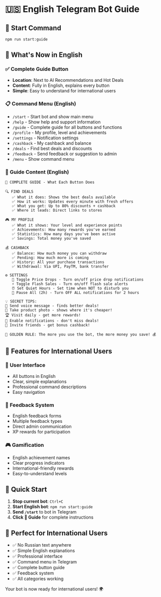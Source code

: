 # 🇺🇸 English Telegram Bot Guide

## 🚀 **Start Command**

```bash
npm run start:guide
```

## 📖 **What's Now in English**

### ✅ **Complete Guide Button**
- **Location**: Next to AI Recommendations and Hot Deals
- **Content**: Fully in English, explains every button
- **Simple**: Easy to understand for international users

### 📋 **Command Menu (English)**
- `/start` - Start bot and show main menu
- `/help` - Show help and support information  
- `/guide` - Complete guide for all buttons and functions
- `/profile` - My profile, level and achievements
- `/settings` - Notification settings
- `/cashback` - My cashback and balance
- `/deals` - Find best deals and discounts
- `/feedback` - Send feedback or suggestion to admin
- `/menu` - Show command menu

### 🎯 **Guide Content (English)**

```
📖 COMPLETE GUIDE - What Each Button Does

🔍 FIND DEALS
   ✅ What it does: Shows the best deals available
   ✅ How it works: Updates every minute with fresh offers
   ✅ What you get: Up to 80% discounts + cashback
   ✅ Where it leads: Direct links to stores

🎮 MY PROFILE
   ✅ What it shows: Your level and experience points
   ✅ Achievements: How many rewards you've earned
   ✅ Statistics: How many days you've been active
   ✅ Savings: Total money you've saved

💰 CASHBACK
   ✅ Balance: How much money you can withdraw
   ✅ Pending: How much more is coming
   ✅ History: All your purchase transactions
   ✅ Withdrawal: Via UPI, PayTM, bank transfer

⚙️ SETTINGS
   🔔 Toggle Price Drops - Turn on/off price drop notifications
   ⚡ Toggle Flash Sales - Turn on/off flash sale alerts  
   ⏰ Set Quiet Hours - Set time when NOT to disturb you
   🛑 Pause All (2h) - Turn OFF ALL notifications for 2 hours

💡 SECRET TIPS:
🎤 Send voice message - finds better deals!
📸 Take product photo - shows where it's cheaper!
🏆 Visit daily - get more rewards!
🔔 Enable notifications - don't miss deals!
👥 Invite friends - get bonus cashback!

🎯 GOLDEN RULE: The more you use the bot, the more money you save! 💰
```

## 🌟 **Features for International Users**

### 📱 **User Interface**
- All buttons in English
- Clear, simple explanations
- Professional command descriptions
- Easy navigation

### 💌 **Feedback System**
- English feedback forms
- Multiple feedback types
- Direct admin communication
- XP rewards for participation

### 🎮 **Gamification**
- English achievement names
- Clear progress indicators
- International-friendly rewards
- Easy-to-understand levels

## 🚀 **Quick Start**

1. **Stop current bot**: `Ctrl+C`
2. **Start English bot**: `npm run start:guide`
3. **Send `/start`** to bot in Telegram
4. **Click 📖 Guide** for complete instructions

## 🎯 **Perfect for International Users**

- ✅ No Russian text anywhere
- ✅ Simple English explanations
- ✅ Professional interface
- ✅ Command menu in Telegram
- ✅ Complete button guide
- ✅ Feedback system
- ✅ All categories working

Your bot is now ready for international users! 🌍